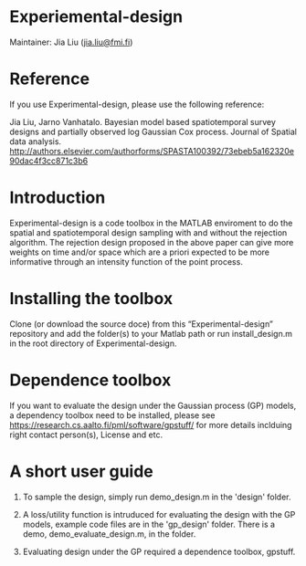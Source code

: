 # Experiemental-design
Maintainer: Jia Liu (jia.liu@fmi.fi)

# Reference
If you use Experimental-design, please use the following reference:

Jia Liu, Jarno Vanhatalo. Bayesian model based spatiotemporal survey designs and partially observed log Gaussian Cox process. 
Journal of Spatial data analysis. http://authors.elsevier.com/authorforms/SPASTA100392/73ebeb5a162320e90dac4f3cc871c3b6

# Introduction

Experimental-design is a code toolbox in the MATLAB enviroment to do the spatial and spatiotemporal design sampling with and without the rejection algorithm.
The rejection design proposed in the above paper can give more weights
on time and/or space  which are a priori expected to be more informative through an 
intensity function of the point process.    


# Installing the toolbox

Clone (or download the source doce) from this “Experimental-design”  repository and add the folder(s) to your Matlab path
or run install_design.m in the root directory of Experimental-design.



# Dependence toolbox
If you want to evaluate the design under the Gaussian process (GP) models, a dependency toolbox need to be installed, 
please see https://research.cs.aalto.fi/pml/software/gpstuff/  for more details inclduing right contact person(s), License
and etc.


# A short user guide
1. To sample the design, simply run demo_design.m in the 'design' folder. 

2. A loss/utility function is intruduced for evaluating the design with the GP models, example code files are in the 'gp_design' folder.
There is a demo,  demo_evaluate_design.m,  in the folder.

3. Evaluating design under the GP required a dependence toolbox, gpstuff. 
  

   


